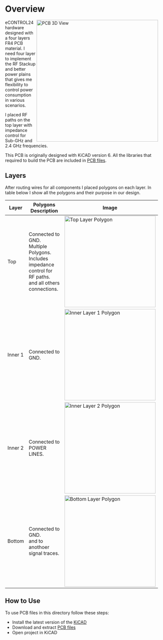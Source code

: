 # Overview
<img src="" alt="PCB 3D View" width="400" align="right"/>

eCONTROL24 hardware designed with a four layers FR4 PCB material. I need four layer to implement the RF Stackup and better power plains that gives me flexibility to control power consumption in various scenarios.

I placed RF paths on the top layer with impedance control for Sub-GHz and 2.4 GHz frequencies.

This PCB is originally designed with KiCAD version 6. All the libraries that required to build the PCB are included in [PCB files](/hardware/Receiver/PCB_Files).

## Layers
After routing wires for all components I placed polygons on each layer. In table below I show all the polygons and their purpose in our design.

| Layer       | Polygons Description |Image  |
| ----------- | ------------------- |-------|
| Top | Connected to GND.<br /> Multiple Polygons.<br /> Includes impedance control for RF paths.<br />and all others connections. | <img src="" alt="Top Layer Polygon" width="300" align="center"/>|
| Inner 1 | Connected to GND. | <img src="" alt="Inner Layer 1 Polygon" width="300" align="center"/>|
| Inner 2 | Connected to POWER LINES. | <img src="" alt="Inner Layer 2 Polygon" width="300" align="center"/>|
| Bottom | Connected to GND.<br />and to anothoer signal traces. | <img src="" alt="Bottom Layer Polygon" width="300" align="center"/>|

## How to Use
To use PCB files in this directory follow these steps:
- Install the latest version of the [KiCAD](https://www.kicad.org/download/)
- Download and extract [PCB files](/hardware/Receiver/PCB_Files)
- Open project in KiCAD
